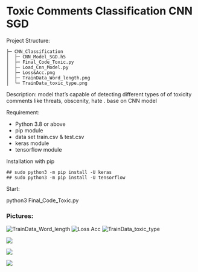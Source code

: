 # Toxic Comments Classification CNN SGD
Project Structure:
```
├─ CNN_Classification
│  ├─ CNN_Model_SGD.h5
│  ├─ Final_Code_Toxic.py
│  ├─ Load_Cnn_Model.py
│  ├─ Loss&Acc.png
│  ├─ TrainData_Word_length.png
│  └─ TrainData_toxic_type.png
```
Description:
model that’s capable of detecting different types of of toxicity comments like threats, obscenity,  hate . base on CNN model

Requirement:
- Python 3.8 or above
- pip module
- data set train.csv & test.csv
- keras module
- tensorflow module


Installation with pip
```
## sudo python3 -m pip install -U keras
## sudo python3 -m pip install -U tensorflow
```
Start:

python3 Final_Code_Toxic.py

### Pictures:
![TrainData_Word_length](https://user-images.githubusercontent.com/33747218/137753240-f9cecaef-e8b9-4bd1-923d-912e344e290f.png)
![Loss Acc](https://user-images.githubusercontent.com/33747218/137753228-106a34fb-f981-43b1-a0a1-8b1b6076b1ed.png)
![TrainData_toxic_type](https://user-images.githubusercontent.com/33747218/137753235-911b5d86-b84c-41cc-bdc3-db3fa2bd0b74.png)


![](https://user-images.githubusercontent.com/33747218/137751284-2267f869-cb1f-44af-8ac9-a6b812bf94d7.png)

![](https://user-images.githubusercontent.com/33747218/137751283-a5222ff4-aa16-4646-9a38-9271d9cb8e65.png)

![](https://user-images.githubusercontent.com/33747218/137751274-f4f1f8c5-5cf0-4ab5-8a52-d1c9a80c4bcf.png)
